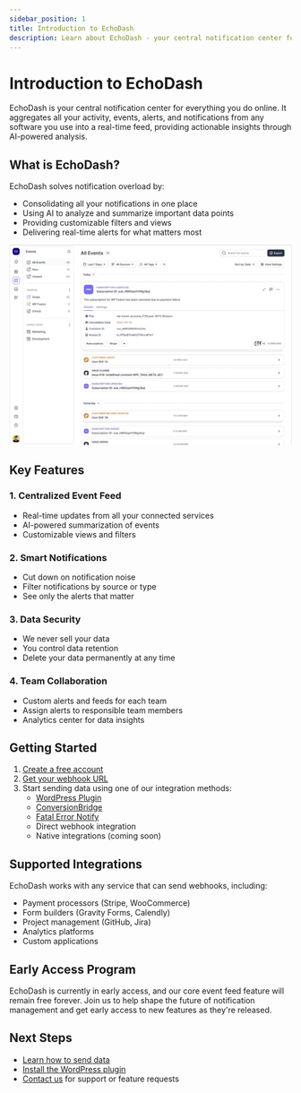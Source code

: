 ```yaml
---
sidebar_position: 1
title: Introduction to EchoDash
description: Learn about EchoDash - your central notification center for all your online activities
---
```


# Introduction to EchoDash

EchoDash is your central notification center for everything you do online. It aggregates all your activity, events, alerts, and notifications from any software you use into a real-time feed, providing actionable insights through AI-powered analysis.

## What is EchoDash?

EchoDash solves notification overload by:
- Consolidating all your notifications in one place
- Using AI to analyze and summarize important data points
- Providing customizable filters and views
- Delivering real-time alerts for what matters most

![EchoDash Dashboard Mockup](mockup-just-events.jpg)

## Key Features

### 1. Centralized Event Feed
- Real-time updates from all your connected services
- AI-powered summarization of events
- Customizable views and filters

### 2. Smart Notifications
- Cut down on notification noise
- Filter notifications by source or type
- See only the alerts that matter

### 3. Data Security
- We never sell your data
- You control data retention
- Delete your data permanently at any time

### 4. Team Collaboration
- Custom alerts and feeds for each team
- Assign alerts to responsible team members
- Analytics center for data insights

## Getting Started

1. [Create a free account](https://echodash.com/users/sign_up)
2. [Get your webhook URL](https://echodash.com/endpoints)
3. Start sending data using one of our integration methods:
   - [WordPress Plugin](https://wordpress.org/plugins/echodash/)
   - [ConversionBridge](https://conversionbridgewp.com/)
   - [Fatal Error Notify](https://fatalerrornotify.com/)
   - Direct webhook integration
   - Native integrations (coming soon)

## Supported Integrations

EchoDash works with any service that can send webhooks, including:
- Payment processors (Stripe, WooCommerce)
- Form builders (Gravity Forms, Calendly)
- Project management (GitHub, Jira)
- Analytics platforms
- Custom applications

## Early Access Program

EchoDash is currently in early access, and our core event feed feature will remain free forever. Join us to help shape the future of notification management and get early access to new features as they're released.

## Next Steps

- [Learn how to send data](/docs/sending-data)
- [Install the WordPress plugin](/docs/echodash-plugin)
- [Contact us](/contact) for support or feature requests